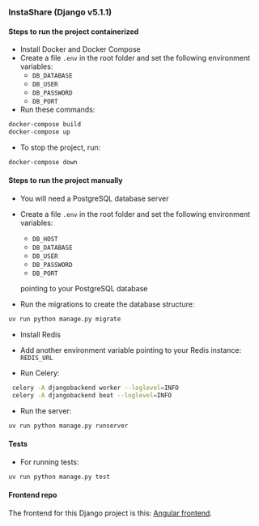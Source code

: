 ### InstaShare (Django v5.1.1)

#### Steps to run the project containerized

- Install Docker and Docker Compose
- Create a file `.env` in the root folder and set the following environment variables:
  - `DB_DATABASE`
  - `DB_USER`
  - `DB_PASSWORD`
  - `DB_PORT`
- Run these commands:

```sh
docker-compose build
docker-compose up
```

- To stop the project, run:

```sh
docker-compose down
```

#### Steps to run the project manually

- You will need a PostgreSQL database server
- Create a file `.env` in the root folder and set the following environment variables:

  - `DB_HOST`
  - `DB_DATABASE`
  - `DB_USER`
  - `DB_PASSWORD`
  - `DB_PORT`

  pointing to your PostgreSQL database

- Run the migrations to create the database structure:

```sh
uv run python manage.py migrate
```

- Install Redis
- Add another environment variable pointing to your Redis instance: `REDIS_URL`

- Run Celery:

```sh
 celery -A djangobackend worker --loglevel=INFO
 celery -A djangobackend beat --loglevel=INFO
```

- Run the server:

```sh
uv run python manage.py runserver
```

#### Tests

- For running tests:

```sh
uv run python manage.py test
```

#### Frontend repo

The frontend for this Django project is this: [Angular frontend](https://github.com/xero-q/angular-frontend).
